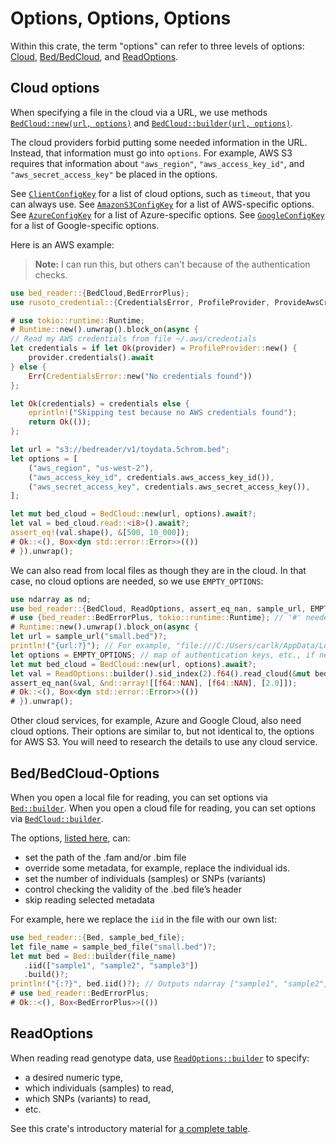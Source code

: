 # Options, Options, Options

Within this crate, the term "options" can refer to three levels of options: [Cloud](#cloud-options), [Bed/BedCloud](#bedbedcloud-options), and [ReadOptions](#readoptions).

## Cloud options

When specifying a file in the cloud via a URL, we use methods [`BedCloud::new(url, options)`](../struct.BedCloud.html#method.new) and
[`BedCloud::builder(url, options)`](../struct.BedCloud.html#method.builder).

The cloud providers forbid putting some needed information in the URL. Instead, that information must
go into `options`. For example, AWS S3 requires that information
about `"aws_region"`, `"aws_access_key_id"`, and `"aws_secret_access_key"` be placed in the options.

See [`ClientConfigKey`](https://docs.rs/object_store/latest/object_store/enum.ClientConfigKey.html) for a list of cloud options, such as `timeout`, that you can always use. See [`AmazonS3ConfigKey`](https://docs.rs/object_store/latest/object_store/aws/enum.AmazonS3ConfigKey.html) for a list of AWS-specific options.
See [`AzureConfigKey`](https://docs.rs/object_store/latest/object_store/azure/enum.AzureConfigKey.html) for a list of Azure-specific options.
See [`GoogleConfigKey`](https://docs.rs/object_store/latest/object_store/gcp/enum.GoogleConfigKey.html) for a list of Google-specific options.


Here is an AWS example:

> **Note:** I can run this, but others can't because of the authentication checks.

```rust
use bed_reader::{BedCloud,BedErrorPlus};
use rusoto_credential::{CredentialsError, ProfileProvider, ProvideAwsCredentials};

# use tokio::runtime::Runtime;
# Runtime::new().unwrap().block_on(async {
// Read my AWS credentials from file ~/.aws/credentials
let credentials = if let Ok(provider) = ProfileProvider::new() {
    provider.credentials().await
} else {
    Err(CredentialsError::new("No credentials found"))
};

let Ok(credentials) = credentials else {
    eprintln!("Skipping test because no AWS credentials found");
    return Ok(());
};

let url = "s3://bedreader/v1/toydata.5chrom.bed";
let options = [
    ("aws_region", "us-west-2"),
    ("aws_access_key_id", credentials.aws_access_key_id()),
    ("aws_secret_access_key", credentials.aws_secret_access_key()),
];

let mut bed_cloud = BedCloud::new(url, options).await?;
let val = bed_cloud.read::<i8>().await?;
assert_eq!(val.shape(), &[500, 10_000]);
# Ok::<(), Box<dyn std::error::Error>>(())
# }).unwrap();
```

We can also read from local files as though they are in the cloud. In that case, no cloud options are needed, so we use `EMPTY_OPTIONS`:

```rust
use ndarray as nd;
use bed_reader::{BedCloud, ReadOptions, assert_eq_nan, sample_url, EMPTY_OPTIONS};
# use {bed_reader::BedErrorPlus, tokio::runtime::Runtime}; // '#' needed for doctest
# Runtime::new().unwrap().block_on(async {
let url = sample_url("small.bed")?;
println!("{url:?}"); // For example, "file:///C:/Users/carlk/AppData/Local/bed_reader/bed_reader/Cache/small.bed"
let options = EMPTY_OPTIONS; // map of authentication keys, etc., if needed.
let mut bed_cloud = BedCloud::new(url, options).await?;
let val = ReadOptions::builder().sid_index(2).f64().read_cloud(&mut bed_cloud).await?;
assert_eq_nan(&val, &nd::array![[f64::NAN], [f64::NAN], [2.0]]);
# Ok::<(), Box<dyn std::error::Error>>(())
# }).unwrap();
```

Other cloud services, for example, Azure and Google Cloud, also need cloud options. Their options are similar to, but not identical to, the options for AWS S3. You will need to research the details to use any cloud service.

## Bed/BedCloud-Options

When you open a local file for reading, you can set options via [`Bed::builder`](../struct.Bed.html#method.builder). When you open a cloud file for reading, you can set options via [`BedCloud::builder`](../struct.BedCloud.html#method.builder).

The options, [listed here](../struct.BedBuilder.html#implementations), can:

* set the path of the .fam and/or .bim file
* override some metadata, for example, replace the individual ids.
* set the number of individuals (samples) or SNPs (variants)
* control checking the validity of the .bed file’s header
* skip reading selected metadata

For example, here we replace the `iid` in the file with our own list:

```rust
use bed_reader::{Bed, sample_bed_file};
let file_name = sample_bed_file("small.bed")?;
let mut bed = Bed::builder(file_name)
   .iid(["sample1", "sample2", "sample3"])
   .build()?;
println!("{:?}", bed.iid()?); // Outputs ndarray ["sample1", "sample2", "sample3"]
# use bed_reader::BedErrorPlus;
# Ok::<(), Box<BedErrorPlus>>(())
```

## ReadOptions

When reading read genotype data, use [`ReadOptions::builder`](../struct.ReadOptions.html#method.builder) to specify:

* a desired numeric type,
* which individuals (samples) to read,
* which SNPs (variants) to read,
* etc.

See this crate's introductory material for [a complete table](../index.html#readoptions).
